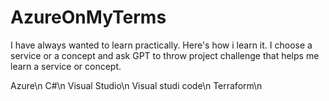 # AzureOnMyTerms
I have always wanted to learn practically. Here's how i learn it. I choose a service or a concept and ask GPT to throw project challenge that helps me learn a service or concept. 

Azure\n
C#\n
Visual Studio\n
Visual studi code\n
Terraform\n
